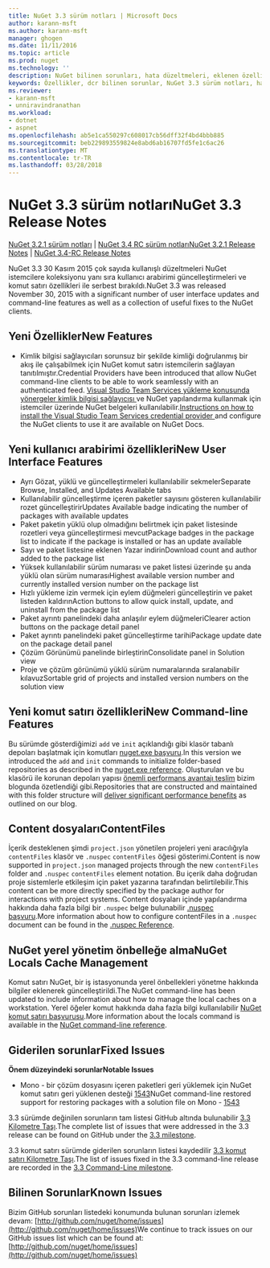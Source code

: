 ```yaml
---
title: NuGet 3.3 sürüm notları | Microsoft Docs
author: karann-msft
ms.author: karann-msft
manager: ghogen
ms.date: 11/11/2016
ms.topic: article
ms.prod: nuget
ms.technology: ''
description: NuGet bilinen sorunları, hata düzeltmeleri, eklenen özellikleri ve dcr dahil olmak üzere 3.3 için sürüm notları.
keywords: Özellikler, dcr bilinen sorunlar, NuGet 3.3 sürüm notları, hata düzeltmeleri eklendi
ms.reviewer:
- karann-msft
- unniravindranathan
ms.workload:
- dotnet
- aspnet
ms.openlocfilehash: ab5e1ca550297c608017cb56dff32f4bd4bbb885
ms.sourcegitcommit: beb229893559824e8abd6ab16707fd5fe1c6ac26
ms.translationtype: MT
ms.contentlocale: tr-TR
ms.lasthandoff: 03/28/2018
---
```

# <a name="nuget-33-release-notes"></a><span data-ttu-id="6564e-104">NuGet 3.3 sürüm notları</span><span class="sxs-lookup"><span data-stu-id="6564e-104">NuGet 3.3 Release Notes</span></span>

<span data-ttu-id="6564e-105">[NuGet 3.2.1 sürüm notları](../release-notes/nuget-3.2.1.md) | [NuGet 3.4 RC sürüm notları](../release-notes/nuget-3.4-RC.md)</span><span class="sxs-lookup"><span data-stu-id="6564e-105">[NuGet 3.2.1 Release Notes](../release-notes/nuget-3.2.1.md) | [NuGet 3.4-RC Release Notes](../release-notes/nuget-3.4-RC.md)</span></span>

<span data-ttu-id="6564e-106">NuGet 3.3 30 Kasım 2015 çok sayıda kullanışlı düzeltmeleri NuGet istemcilere koleksiyonu yanı sıra kullanıcı arabirimi güncelleştirmeleri ve komut satırı özellikleri ile serbest bırakıldı.</span><span class="sxs-lookup"><span data-stu-id="6564e-106">NuGet 3.3 was released November 30, 2015 with a significant number of user interface updates and command-line features as well as a collection of useful fixes to the NuGet clients.</span></span>

## <a name="new-features"></a><span data-ttu-id="6564e-107">Yeni Özellikler</span><span class="sxs-lookup"><span data-stu-id="6564e-107">New Features</span></span>

* <span data-ttu-id="6564e-108">Kimlik bilgisi sağlayıcıları sorunsuz bir şekilde kimliği doğrulanmış bir akış ile çalışabilmek için NuGet komut satırı istemcilerin sağlayan tanıtılmıştır.</span><span class="sxs-lookup"><span data-stu-id="6564e-108">Credential Providers have been introduced that allow NuGet command-line clients to be able to work seamlessly with an authenticated feed.</span></span> <span data-ttu-id="6564e-109">[Visual Studio Team Services yükleme konusunda yönergeler kimlik bilgisi sağlayıcısı ](../api/nuget-exe-credential-providers.md) ve NuGet yapılandırma kullanmak için istemciler üzerinde NuGet belgeleri kullanılabilir.</span><span class="sxs-lookup"><span data-stu-id="6564e-109">[Instructions on how to install the Visual Studio Team Services credential provider ](../api/nuget-exe-credential-providers.md) and configure the NuGet clients to use it are available on NuGet Docs.</span></span>

## <a name="new-user-interface-features"></a><span data-ttu-id="6564e-110">Yeni kullanıcı arabirimi özellikleri</span><span class="sxs-lookup"><span data-stu-id="6564e-110">New User Interface Features</span></span>

* <span data-ttu-id="6564e-111">Ayrı Gözat, yüklü ve güncelleştirmeleri kullanılabilir sekmeler</span><span class="sxs-lookup"><span data-stu-id="6564e-111">Separate Browse, Installed, and Updates Available tabs</span></span>
* <span data-ttu-id="6564e-112">Kullanılabilir güncelleştirme içeren paketler sayısını gösteren kullanılabilir rozet güncelleştirir</span><span class="sxs-lookup"><span data-stu-id="6564e-112">Updates Available badge indicating the number of packages with available updates</span></span>
* <span data-ttu-id="6564e-113">Paket paketin yüklü olup olmadığını belirtmek için paket listesinde rozetleri veya güncelleştirmesi mevcut</span><span class="sxs-lookup"><span data-stu-id="6564e-113">Package badges in the package list to indicate if the package is installed or has an update available</span></span>
* <span data-ttu-id="6564e-114">Sayı ve paket listesine eklenen Yazar indirin</span><span class="sxs-lookup"><span data-stu-id="6564e-114">Download count and author added to the package list</span></span>
* <span data-ttu-id="6564e-115">Yüksek kullanılabilir sürüm numarası ve paket listesi üzerinde şu anda yüklü olan sürüm numarası</span><span class="sxs-lookup"><span data-stu-id="6564e-115">Highest available version number and currently installed version number on the package list</span></span>
* <span data-ttu-id="6564e-116">Hızlı yükleme izin vermek için eylem düğmeleri güncelleştirin ve paket listeden kaldırın</span><span class="sxs-lookup"><span data-stu-id="6564e-116">Action buttons to allow quick install, update, and uninstall from the package list</span></span>
* <span data-ttu-id="6564e-117">Paket ayrıntı panelindeki daha anlaşılır eylem düğmeleri</span><span class="sxs-lookup"><span data-stu-id="6564e-117">Clearer action buttons on the package detail panel</span></span>
* <span data-ttu-id="6564e-118">Paket ayrıntı panelindeki paket güncelleştirme tarihi</span><span class="sxs-lookup"><span data-stu-id="6564e-118">Package update date on the package detail panel</span></span>
* <span data-ttu-id="6564e-119">Çözüm Görünümü panelinde birleştirin</span><span class="sxs-lookup"><span data-stu-id="6564e-119">Consolidate panel in Solution view</span></span>
* <span data-ttu-id="6564e-120">Proje ve çözüm görünümü yüklü sürüm numaralarında sıralanabilir kılavuz</span><span class="sxs-lookup"><span data-stu-id="6564e-120">Sortable grid of projects and installed version numbers on the solution view</span></span>

## <a name="new-command-line-features"></a><span data-ttu-id="6564e-121">Yeni komut satırı özellikleri</span><span class="sxs-lookup"><span data-stu-id="6564e-121">New Command-line Features</span></span>

<span data-ttu-id="6564e-122">Bu sürümde gösterdiğimizi `add` ve `init` açıklandığı gibi klasör tabanlı depoları başlatmak için komutları [nuget.exe başvuru](../tools/nuget-exe-cli-reference.md).</span><span class="sxs-lookup"><span data-stu-id="6564e-122">In this version we introduced the `add` and `init` commands to initialize folder-based repositories as described in the [nuget.exe reference](../tools/nuget-exe-cli-reference.md).</span></span> <span data-ttu-id="6564e-123">Oluşturulan ve bu klasörü ile korunan depoları yapısı [önemli performans avantajı teslim](http://blog.nuget.org/20150922/Accelerate-Package-Source.html) bizim blogunda özetlendiği gibi.</span><span class="sxs-lookup"><span data-stu-id="6564e-123">Repositories that are constructed and maintained with this folder structure will [deliver significant performance benefits](http://blog.nuget.org/20150922/Accelerate-Package-Source.html) as outlined on our blog.</span></span>

## <a name="contentfiles"></a><span data-ttu-id="6564e-124">Content dosyaları</span><span class="sxs-lookup"><span data-stu-id="6564e-124">ContentFiles</span></span>

<span data-ttu-id="6564e-125">İçerik desteklenen şimdi `project.json` yönetilen projeleri yeni aracılığıyla `contentFiles` klasör ve `.nuspec` `contentFiles` öğesi gösterimi.</span><span class="sxs-lookup"><span data-stu-id="6564e-125">Content is now supported in `project.json` managed projects through the new `contentFiles` folder and `.nuspec` `contentFiles` element notation.</span></span>  <span data-ttu-id="6564e-126">Bu içerik daha doğrudan proje sistemlerle etkileşim için paket yazarına tarafından belirtilebilir.</span><span class="sxs-lookup"><span data-stu-id="6564e-126">This content can be more directly specified by the package author for interactions with project systems.</span></span>  <span data-ttu-id="6564e-127">Content dosyaları içinde yapılandırma hakkında daha fazla bilgi bir `.nuspec` belge bulunabilir [.nuspec başvuru](../reference/nuspec.md).</span><span class="sxs-lookup"><span data-stu-id="6564e-127">More information about how to configure contentFiles in a `.nuspec` document can be found in the [.nuspec Reference](../reference/nuspec.md).</span></span>

## <a name="nuget-locals-cache-management"></a><span data-ttu-id="6564e-128">NuGet yerel yönetim önbelleğe alma</span><span class="sxs-lookup"><span data-stu-id="6564e-128">NuGet Locals Cache Management</span></span>

<span data-ttu-id="6564e-129">Komut satırı NuGet, bir iş istasyonunda yerel önbellekleri yönetme hakkında bilgiler eklenerek güncelleştirildi.</span><span class="sxs-lookup"><span data-stu-id="6564e-129">The NuGet command-line has been updated to include information about how to manage the local caches on a workstation.</span></span>  <span data-ttu-id="6564e-130">Yerel öğeler komut hakkında daha fazla bilgi kullanılabilir [NuGet komut satırı başvurusu](../tools/cli-ref-locals.md).</span><span class="sxs-lookup"><span data-stu-id="6564e-130">More information about the locals command is available in the [NuGet command-line reference](../tools/cli-ref-locals.md).</span></span>

## <a name="fixed-issues"></a><span data-ttu-id="6564e-131">Giderilen sorunlar</span><span class="sxs-lookup"><span data-stu-id="6564e-131">Fixed Issues</span></span>

<span data-ttu-id="6564e-132">**Önem düzeyindeki sorunlar**</span><span class="sxs-lookup"><span data-stu-id="6564e-132">**Notable Issues**</span></span>

* <span data-ttu-id="6564e-133">Mono - bir çözüm dosyasını içeren paketleri geri yüklemek için NuGet komut satırı geri yüklenen desteği [1543](https://github.com/NuGet/Home/issues/1543)</span><span class="sxs-lookup"><span data-stu-id="6564e-133">NuGet command-line restored support for restoring packages with a solution file on Mono - [1543](https://github.com/NuGet/Home/issues/1543)</span></span>

<span data-ttu-id="6564e-134">3.3 sürümde değinilen sorunların tam listesi GitHub altında bulunabilir [3.3 Kilometre Taşı](https://github.com/NuGet/Home/issues?q=is%3Aissue+milestone%3A3.3.0+is%3Aclosed).</span><span class="sxs-lookup"><span data-stu-id="6564e-134">The complete list of issues that were addressed in the 3.3 release can be found on GitHub under the [3.3 milestone](https://github.com/NuGet/Home/issues?q=is%3Aissue+milestone%3A3.3.0+is%3Aclosed).</span></span>

<span data-ttu-id="6564e-135">3.3 komut satırı sürümde giderilen sorunların listesi kaydedilir [3.3 komut satırı Kilometre Taşı](https://github.com/NuGet/Home/issues?q=is%3Aissue+is%3Aclosed+milestone%3A3.3.0-commandline).</span><span class="sxs-lookup"><span data-stu-id="6564e-135">The list of issues fixed in the 3.3 command-line release are recorded in the [3.3 Command-Line milestone](https://github.com/NuGet/Home/issues?q=is%3Aissue+is%3Aclosed+milestone%3A3.3.0-commandline).</span></span>

## <a name="known-issues"></a><span data-ttu-id="6564e-136">Bilinen Sorunlar</span><span class="sxs-lookup"><span data-stu-id="6564e-136">Known Issues</span></span>

<span data-ttu-id="6564e-137">Bizim GitHub sorunları listedeki konumunda bulunan sorunları izlemek devam: [http://github.com/nuget/home/issues](http://github.com/nuget/home/issues)</span><span class="sxs-lookup"><span data-stu-id="6564e-137">We continue to track issues on our GitHub issues list which can be found at: [http://github.com/nuget/home/issues](http://github.com/nuget/home/issues)</span></span>